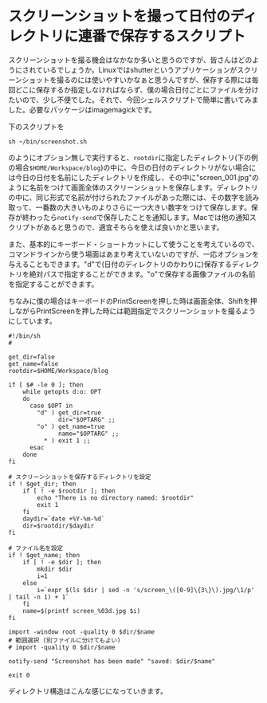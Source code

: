 # スクリーンショットを撮って日付のディレクトリに連番で保存するスクリプト

スクリーンショットを撮る機会はなかなか多いと思うのですが、皆さんはどのようにされているでしょうか。Linuxではshutterというアプリケーションがスクリーンショットを撮るのには使いやすいかなぁと思うんですが、保存する際には毎回どこに保存するか指定しなければならず、僕の場合日付ごとにファイルを分けたいので、少し不便でした。それで、今回シェルスクリプトで簡単に書いてみました。必要なパッケージはimagemagickです。




下のスクリプトを

```
sh ~/bin/screenshot.sh
```

のようにオプション無しで実行すると、`rootdir`に指定したディレクトリ(下の例の場合`$HOME/Workspace/blog`)の中に、今日の日付のディレクトリがない場合には今日の日付を名前にしたディレクトリを作成し、その中に"screen_001.jpg"のように名前をつけて画面全体のスクリーンショットを保存します。ディレクトリの中に、同じ形式で名前が付けられたファイルがあった際には、その数字を読み取って、一番数の大きいものよりさらに一つ大きい数字をつけて保存します。保存が終わったら`notify-send`で保存したことを通知します。Macでは他の通知スクリプトがあると思うので、適宜そちらを使えば良いかと思います。

また、基本的にキーボード・ショートカットにして使うことを考えているので、コマンドラインから使う場面はあまり考えていないのですが、一応オプションを与えることもできます。"d"で(日付のディレクトリのかわりに)保存するディレクトリを絶対パスで指定することができます。"o"で保存する画像ファイルの名前を指定することができます。

ちなみに僕の場合はキーボードのPrintScreenを押した時は画面全体、Shiftを押しながらPrintScreenを押した時には範囲指定でスクリーンショットを撮るようにしています。

``` sh: screenshot.sh
#!/bin/sh
#

get_dir=false
get_name=false
rootdir=$HOME/Workspace/blog

if [ $# -le 0 ]; then
    while getopts d:o: OPT
    do
      case $OPT in
        "d" ) get_dir=true
              dir="$OPTARG" ;;
        "o" ) get_name=true
              name="$OPTARG" ;;
          * ) exit 1 ;;
      esac
    done
fi

# スクリーンショットを保存するディレクトリを設定
if ! $get_dir; then
    if [ ! -e $rootdir ]; then
        echo "There is no directory named: $rootdir"
        exit 1
    fi
    daydir=`date +%Y-%m-%d`
    dir=$rootdir/$daydir
fi

# ファイル名を設定
if ! $get_name; then
    if [ ! -e $dir ]; then
        mkdir $dir
        i=1
    else
        i=`expr $(ls $dir | sed -n 's/screen_\([0-9]\{3\}\).jpg/\1/p' | tail -n 1) + 1`
    fi
    name=$(printf screen_%03d.jpg $i)
fi

import -window root -quality 0 $dir/$name
# 範囲選択 (別ファイルに分けてもよい)
# import -quality 0 $dir/$name

notify-send "Screenshot has been made" "saved: $dir/$name"

exit 0
```

ディレクトリ構造はこんな感じになっていきます。


